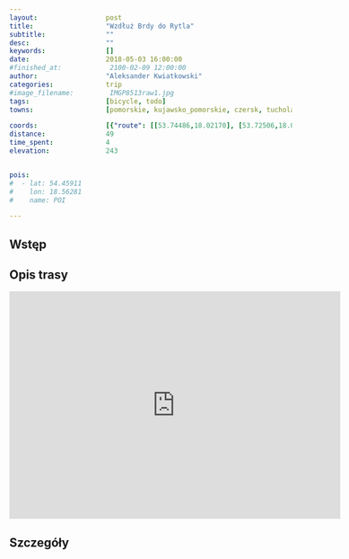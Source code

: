 ```yaml
---
layout:                 post
title:                  "Wzdłuż Brdy do Rytla"
subtitle:               ""
desc:                   ""
keywords:               []
date:                   2018-05-03 16:00:00
#finished_at:            2100-02-09 12:00:00
author:                 "Aleksander Kwiatkowski"
categories:             trip
#image_filename:         IMGP8513raw1.jpg
tags:                   [bicycle, todo]
towns:                  [pomorskie, kujawsko_pomorskie, czersk, tuchola]

coords:                 [{"route": [[53.74486,18.02170], [53.72506,18.04547], [53.71496,18.00934], [53.71038,17.94076], [53.71968,17.94488], [53.72323,17.92917], [53.72146,17.90231], [53.72197,17.87124], [53.71084,17.87278], [53.71821,17.83579], [53.73766,17.81802], [53.75161,17.77365], [53.76552,17.83279], [53.79062,17.94806], [53.78748,17.99037]], "type": "bicycle"}]
distance:               49
time_spent:             4
elevation:              243


pois:
#  - lat: 54.45911
#    lon: 18.56281
#    name: POI

---
```



## Wstęp

## Opis trasy

<iframe height='405' width='590' frameborder='0' allowtransparency='true' scrolling='no' src='https://www.strava.com/activities/1545283677/embed/c4924e233c2d5d7e6c6438ea22692c218ef60924'></iframe>

## Szczegóły
